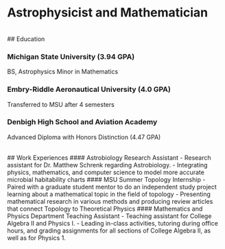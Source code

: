 # Astrophysicist and Mathematician

<br />
## Education

### Michigan State University (3.94 GPA)
BS, Astrophysics 
Minor in Mathematics 
### Embry-Riddle Aeronautical University (4.0 GPA)
Transferred to MSU after 4 semesters
### Denbigh High School and Aviation Academy
Advanced Diploma with Honors Distinction (4.47 GPA)

<br />
## Work Experiences
#### Astrobiology Research Assistant
 - Research assistant for Dr. Matthew Schrenk regarding Astrobiology.
 - Integrating physics, mathematics, and computer science to model more accurate microbial habitability charts
#### MSU Summer Topology Internship
 - Paired with a graduate student mentor to do an independent study project learning about a mathematical topic in the field of topology
 - Presenting mathematical research in various methods and producing review articles that connect Topology to Theoretical Physics
#### Mathematics and Physics Department Teaching Assistant
 - Teaching assistant for College Algebra II and Physics I.
 - Leading in-class activities, tutoring during office hours, and grading assignments for all sections of College Algebra II, as well as for Physics 1.

